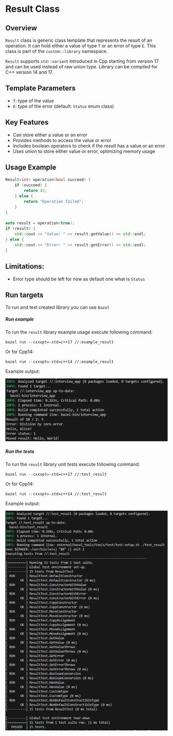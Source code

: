# Result Class

## Overview

`Result` class is generic class template that represents the result of an
operation. It can hold either a value of type `T` or an error of type `E`. This
class is part of the `custom::library` namespace.

`Result` supports `std::variant` introduced in Cpp starting from version 17 and
can be used instead of raw union type. Library can be compiled for C++ version
14 and 17.

## Template Parameters

- `T`: type of the value
- `E`: type of the error (default: `Status` enum class)

## Key Features

- Can store either a value or an error
- Provides methods to access the value or error
- Includes boolean operators to check if the result has a value or an error
- Uses union to store either value or error, optimizing memory usage

## Usage Example

```cpp
Result<int> operation(bool succeed) {
    if (succeed) {
        return 42;
    } else {
        return "Operation failed";
    }
}

auto result = operation(true);
if (result) {
    std::cout << "Value: " << result.getValue() << std::endl;
} else {
    std::cout << "Error: " << result.getError() << std::endl;
}
```

## Limitations:
- Error type should be left for now as default one what is `Status`

## Run targets
To run and test created library you can use `Bazel`

##### Run example
To run the `result` library example usage execute following command:

```
bazel run --cxxopt=-std=c++17 //:example_result
```

Or for Cpp14:

```
bazel run --cxxopt=-std=c++14 //:example_result
```

Example output:

![Image NOT loaded!](img/result_example_output.png)

##### Run the tests
To run the `result` library unit tests execute following command:

```
bazel run --cxxopt=-std=c++17 //:test_result
```

Or for Cpp14:

```
bazel run --cxxopt=-std=c++14 //:test_result
```

Example output:

![Image NOT loaded!](img/result_ut_output.png)